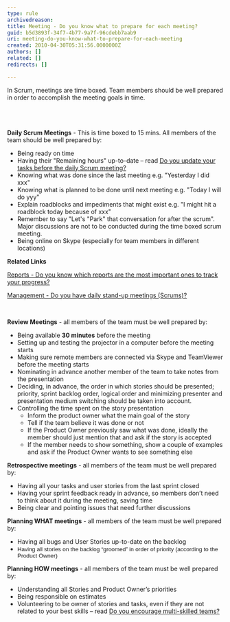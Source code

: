 ```yaml
---
type: rule
archivedreason: 
title: Meeting - Do you know what to prepare for each meeting?
guid: b5d3893f-34f7-4b77-9a7f-96cdebb7aab9
uri: meeting-do-you-know-what-to-prepare-for-each-meeting
created: 2010-04-30T05:31:56.0000000Z
authors: []
related: []
redirects: []

---
```



In Scrum, meetings are time boxed. Team members should be well prepared in order to&#160;accomplish the meeting goals in time.&#160;<br><br>
<br><excerpt class='endintro'></excerpt><br>
<p><strong>Daily Scrum Meetings</strong> - This is time boxed to 15 mins. All members of the team&#160;should be well prepared by&#58;</p>
<ul><li>Being&#160;ready on&#160;time </li>
<li>Having their &quot;Remaining hours&quot; up-to-date – read <a href="/Management/RulesToBetterScrumUsingTFS/Pages/UpdateTasks.aspx" shape="rect">Do you update your tasks before the daily Scrum meeting?</a> </li>
<li>Knowing what was done since the last meeting e.g. &quot;Yesterday I did xxx&quot;</li>
<li>Knowing what is planned to be done until next meeting e.g.&#160;&quot;Today I will do&#160;yyy&quot;&#160;</li>
<li>Explain roadblocks and impediments that might exist e.g. &quot;I might hit a roadblock today because of xxx&quot;</li>
<li>Remember to say &quot;Let's &quot;Park&quot; that conversation for after the scrum&quot;. Major discussions are not to be conducted during the time boxed scrum meeting.</li>
<li>Being online on Skype (especially for team members in different locations)</li></ul>
<p><strong>Related Links</strong></p>
<p><a href="/Management/RulesToBetterScrumUsingTFS/Pages/TrackProgress.aspx">Reports - Do you know which reports are the most important ones to track your progress? </a></p>
<p><a href="/Management/RulesToSuccessfulProjects/Pages/DailyStandUpScrum.aspx">Management - Do you have daily stand-up meetings (Scrums)? </a></p>
<p>&#160;</p>
<p><strong>Review Meetings</strong> - all members of the team must be well prepared by&#58;</p>
<ul><li>Being available <strong>30 minutes</strong> before the meeting </li>
<li>Setting up and testing the projector in a computer before the meeting starts </li>
<li>Making sure remote members are connected via Skype and TeamViewer before the meeting starts </li>
<li>Nominating in advance another member of the team to take notes from the presentation </li>
<li>Deciding, in advance, the order in which stories should be presented; priority, sprint backlog order, logical order and minimizing presenter and presentation medium switching should be taken into account. </li>
<li>Controlling the time spent on the story presentation <ul><li>Inform the product owner what the main goal of the story </li>
<li>Tell if the team believe it was done or not </li>
<li>If the Product Owner previously saw what was done, ideally the member should just mention that and ask if the story is accepted </li>
<li>If the member needs to show something, show a couple of examples and ask if the Product Owner wants to see something else </li></ul></li></ul>
<p><strong>Retrospective meetings</strong> - all members of the team must be well prepared by&#58;</p>
<ul><li>Having all your tasks and user stories from the last sprint closed </li>
<li>Having your sprint feedback ready in advance, so members don’t need to think about it during the meeting, saving time </li>
<li>Being clear and pointing issues that need further discussions </li></ul>
<p><strong>Planning WHAT meetings</strong> - all members of the team must be well prepared by&#58;</p>
<ul><li>Having all bugs and&#160;User Stories&#160;up-to-date on the backlog </li>
<li><span style="font-size&#58;10pt;font-family&#58;verdana, sans-serif;">Having all stories on the backlog “groomed” in
order of priority (according to the Product Owner)​</span></li></ul>
<p><strong>Planning HOW meetings</strong> - all members of the team must be well prepared by&#58;</p>
<ul><li>Understanding all Stories and Product Owner’s priorities </li>
<li>Being responsible on estimates </li>
<li>Volunteering to be owner of stories and tasks, even if they are not related to your best skills – read <a href="/Management/RulesToBetterScrumUsingTFS/Pages/BeingMultiSkilled.aspx" shape="rect">Do you encourage multi-skilled teams?</a> &#160; </li></ul>


